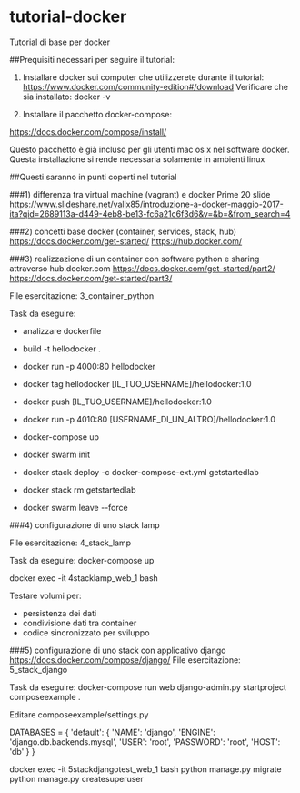 # tutorial-docker
Tutorial di base per docker


##Prequisiti necessari per seguire il tutorial:
1) Installare docker sui computer che utilizzerete durante il tutorial:
https://www.docker.com/community-edition#/download
Verificare che sia installato:
docker -v

2) Installare il pacchetto docker-compose:

https://docs.docker.com/compose/install/

Questo pacchetto è già incluso per gli utenti mac os x nel software docker. Questa installazione si rende necessaria solamente in ambienti linux


##Questi saranno in punti coperti nel tutorial

###1) differenza tra virtual machine (vagrant) e docker
Prime 20 slide
https://www.slideshare.net/valix85/introduzione-a-docker-maggio-2017-ita?qid=2689113a-d449-4eb8-be13-fc6a21c6f3d6&v=&b=&from_search=4


###2) concetti base docker (container, services, stack, hub)
https://docs.docker.com/get-started/
https://hub.docker.com/


###3) realizzazione di un container con software python e sharing attraverso hub.docker.com
https://docs.docker.com/get-started/part2/
https://docs.docker.com/get-started/part3/

File esercitazione: 3_container_python

Task da eseguire:
- analizzare dockerfile
- build -t hellodocker .
- docker run -p 4000:80 hellodocker
- docker tag hellodocker [IL_TUO_USERNAME]/hellodocker:1.0
- docker push [IL_TUO_USERNAME]/hellodocker:1.0
- docker run -p 4010:80 [USERNAME_DI_UN_ALTRO]/hellodocker:1.0

- docker-compose up

- docker swarm init
- docker stack deploy -c docker-compose-ext.yml getstartedlab
- docker stack rm getstartedlab
- docker swarm leave --force



###4) configurazione di uno stack lamp

File esercitazione: 4_stack_lamp

Task da eseguire:
docker-compose up

docker exec -it 4stacklamp_web_1 bash

Testare volumi per:
- persistenza dei dati
- condivisione dati tra container
- codice sincronizzato per sviluppo

###5) configurazione di uno stack con applicativo django
https://docs.docker.com/compose/django/
File esercitazione: 5_stack_django

Task da eseguire:
docker-compose run web django-admin.py startproject composeexample .

Editare composeexample/settings.py

DATABASES = {
    'default': {
        'NAME': 'django',
        'ENGINE': 'django.db.backends.mysql',
        'USER': 'root',
        'PASSWORD': 'root',
        'HOST': 'db'
    }
}

docker exec -it 5stackdjangotest_web_1 bash
python manage.py migrate
python manage.py createsuperuser




